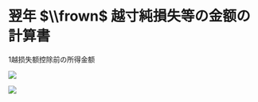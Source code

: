 # 翌年 $\\frown$ 越寸純損失等の金额の計算書

1越损失额控除前の所得金额

![](https://www.nta.go.jp/tmp/84b55b07-306c-481a-9c04-5a0b7da912b2/images/87d7de808140a8367d9f68a5abf29f23c5ef7ba6b57e29833462c5a0374e8438.jpg)

![](https://www.nta.go.jp/tmp/84b55b07-306c-481a-9c04-5a0b7da912b2/images/bb1b88dd84052c9cf89a55bd207329112dcc1f07f53683e81a95b2a185438906.jpg)